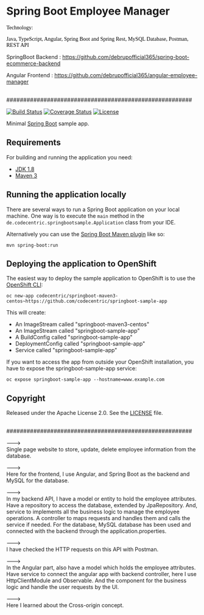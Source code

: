 # Spring Boot Employee Manager

<p><span style="color: rgb(0, 0, 0); font-family: Ubuntu; font-size: 14px; font-style: normal; font-variant-ligatures: normal; font-variant-caps: normal; font-weight: 400; letter-spacing: normal; orphans: 2; text-align: start; text-indent: 0px; text-transform: none; white-space: normal; widows: 2; word-spacing: 0px; -webkit-text-stroke-width: 0px; background-color: rgb(255, 255, 255); text-decoration-thickness: initial; text-decoration-style: initial; text-decoration-color: initial; display: inline !important; float: none;">Technology:&nbsp;</span></p>
<p><span style="color: rgb(0, 0, 0); font-family: Ubuntu; font-size: 14px; font-style: normal; font-variant-ligatures: normal; font-variant-caps: normal; font-weight: 400; letter-spacing: normal; orphans: 2; text-align: start; text-indent: 0px; text-transform: none; white-space: normal; widows: 2; word-spacing: 0px; -webkit-text-stroke-width: 0px; background-color: rgb(255, 255, 255); text-decoration-thickness: initial; text-decoration-style: initial; text-decoration-color: initial; display: inline !important; float: none;">Java, TypeScript, Angular, Spring Boot and Spring Rest, MySQL Database, Postman, REST API</span> </p>

<p>SpringBoot Backend :&nbsp;<a href="https://github.com/debrupofficial365/spring-boot-ecommerce-backend">https://github.com/debrupofficial365/spring-boot-ecommerce-backend</a></p>
<p>Angular Frontend : <a href="https://github.com/debrupofficial365/angular-ecommerce-website-frontend">https://github.com/debrupofficial365/angular-employee-manager</a></p>


<br/>
#######################################################
<br/>


[![Build Status](https://travis-ci.org/codecentric/springboot-sample-app.svg?branch=master)](https://travis-ci.org/codecentric/springboot-sample-app)
[![Coverage Status](https://coveralls.io/repos/github/codecentric/springboot-sample-app/badge.svg?branch=master)](https://coveralls.io/github/codecentric/springboot-sample-app?branch=master)
[![License](http://img.shields.io/:license-apache-blue.svg)](http://www.apache.org/licenses/LICENSE-2.0.html)

Minimal [Spring Boot](http://projects.spring.io/spring-boot/) sample app.

## Requirements

For building and running the application you need:

- [JDK 1.8](http://www.oracle.com/technetwork/java/javase/downloads/jdk8-downloads-2133151.html)
- [Maven 3](https://maven.apache.org)

## Running the application locally

There are several ways to run a Spring Boot application on your local machine. One way is to execute the `main` method in the `de.codecentric.springbootsample.Application` class from your IDE.

Alternatively you can use the [Spring Boot Maven plugin](https://docs.spring.io/spring-boot/docs/current/reference/html/build-tool-plugins-maven-plugin.html) like so:

```shell
mvn spring-boot:run
```

## Deploying the application to OpenShift

The easiest way to deploy the sample application to OpenShift is to use the [OpenShift CLI](https://docs.openshift.org/latest/cli_reference/index.html):

```shell
oc new-app codecentric/springboot-maven3-centos~https://github.com/codecentric/springboot-sample-app
```

This will create:

* An ImageStream called "springboot-maven3-centos"
* An ImageStream called "springboot-sample-app"
* A BuildConfig called "springboot-sample-app"
* DeploymentConfig called "springboot-sample-app"
* Service called "springboot-sample-app"

If you want to access the app from outside your OpenShift installation, you have to expose the springboot-sample-app service:

```shell
oc expose springboot-sample-app --hostname=www.example.com
```

## Copyright

Released under the Apache License 2.0. See the [LICENSE](https://github.com/codecentric/springboot-sample-app/blob/master/LICENSE) file.

<br/>
#######################################################
<br/>

---><br/> Single page website to store, update, delete employee information from the database.

---><br/> Here for the frontend, I use Angular, and Spring Boot as the backend and MySQL for the database.

---><br/> In my backend API, I have a model or entity to hold the employee attributes. Have a repository to access the database, extended by JpaRepository. And, service to implements all the business logic to manage the employee operations. A controller to maps requests and handles them and calls the service if needed.
For the database, MySQL database has been used and connected with the backend through the application.properties.

---><br/> I have checked the HTTP requests on this API with Postman.

---><br/> In the Angular part, also have a model which holds the employee attributes. Have service to connect the angular app with backend controller, here I use HttpClientModule and Observable. And the component for the business logic and handle the user requests by the UI.

---><br/> Here I learned about the Cross-origin concept.


